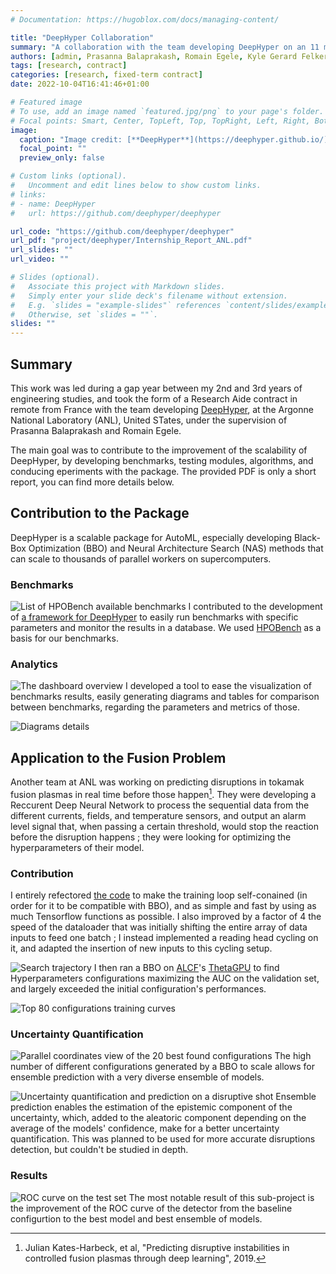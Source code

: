 ```yaml
---
# Documentation: https://hugoblox.com/docs/managing-content/

title: "DeepHyper Collaboration"
summary: "A collaboration with the team developing DeepHyper on an 11 months contract as a research aide. Development of benchmarks and analytical tools to help improving the package followed by an application of its AutoML methods to a real-case Deep Learning problem."
authors: [admin, Prasanna Balaprakash, Romain Egele, Kyle Gerard Felker]
tags: [research, contract]
categories: [research, fixed-term contract]
date: 2022-10-04T16:41:46+01:00

# Featured image
# To use, add an image named `featured.jpg/png` to your page's folder.
# Focal points: Smart, Center, TopLeft, Top, TopRight, Left, Right, BottomLeft, Bottom, BottomRight.
image:
  caption: "Image credit: [**DeepHyper**](https://deephyper.github.io/)"
  focal_point: ""
  preview_only: false

# Custom links (optional).
#   Uncomment and edit lines below to show custom links.
# links:
# - name: DeepHyper
#   url: https://github.com/deephyper/deephyper

url_code: "https://github.com/deephyper/deephyper"
url_pdf: "project/deephyper/Internship_Report_ANL.pdf"
url_slides: ""
url_video: ""

# Slides (optional).
#   Associate this project with Markdown slides.
#   Simply enter your slide deck's filename without extension.
#   E.g. `slides = "example-slides"` references `content/slides/example-slides.md`.
#   Otherwise, set `slides = ""`.
slides: ""
---
```


## Summary

This work was led during a gap year between my 2nd and 3rd years of engineering studies, and took the form of a Research Aide contract in remote from France with the team developing [DeepHyper](https://deephyper.github.io/), at the Argonne National Laboratory (ANL), United STates, under the supervision of Prasanna Balaprakash and Romain Egele.

The main goal was to contribute to the improvement of the scalability of DeepHyper, by developing benchmarks, testing modules, algorithms, and conducing eperiments with the package.
The provided PDF is only a short report, you can find more details below. 

## Contribution to the Package

DeepHyper is a scalable package for AutoML, especially developing Black-Box Optimization (BBO) and Neural Architecture Search (NAS) methods that can scale to thousands of parallel workers on supercomputers.

### Benchmarks

![List of HPOBench available benchmarks](project/deephyper/benchmarks_1.jpg "The list of available benchmarks from HPOBench. **Credit: [HPOBench](https://github.com/automl/HPOBench/wiki/Available-Containerized-Benchmarks)**")
I contributed to the development of [a framework for DeepHyper](https://github.com/deephyper/benchmark) to easily run benchmarks with specific parameters and monitor the results in a database. We used [HPOBench](https://github.com/automl/HPOBench) as a basis for our benchmarks. 

### Analytics

![The dashboard overview](project/deephyper/analytics_1.jpg "The dashboard overview.")
I developed a tool to ease the visualization of benchmarks results, easily generating diagrams and tables for comparison between benchmarks, regarding the parameters and metrics of those.

![Diagrams details](project/deephyper/analytics_2.jpg "As instance, the results of runs with the same parameters are grouped and averaged for statistical analysis, metrics like the percentage of utilization of workers (`perc_util`) can be graphed as a function of `n_jobs`.")


## Application to the Fusion Problem

Another team at ANL was working on predicting disruptions in tokamak fusion plasmas in real time before those happen[^1]. They were developing a Reccurent Deep Neural Network to process the sequential data from the different currents, fields, and temperature sensors, and output an alarm level signal that, when passing a certain threshold, would stop the reaction before the disruption happens ; they were looking for optimizing the hyperparameters of their model.

### Contribution

I entirely refectored [the code](https://github.com/deephyper/plasma-python) to make the training loop self-conained (in order for it to be compatible with BBO), and as simple and fast by using as much Tensorflow functions as possible. I also improved by a factor of 4 the speed of the dataloader that was initially shifting the entire array of data inputs to feed one batch ; I instead implemented a reading head cycling on it, and adapted the insertion of new inputs to this cycling setup.

![Search trajectory](project/deephyper/search_trajectory.png "Hyperparameter Search trajectory. Each dot is a configuration.")
I then ran a BBO on [ALCF](https://www.alcf.anl.gov/)'s [ThetaGPU](https://www.alcf.anl.gov/alcf-resources/theta) to find Hyperparameters configurations maximizing the AUC on the validation set, and largely exceeded the initial configuration's performances.

![Top 80 configurations training curves](project/deephyper/top_80_training.png "Training curves of the top 80 configurations found, achieving higher AUC much faster than the baseline at training time.")

### Uncertainty Quantification

![Parallel coordinates view of the 20 best found configurations](project/deephyper/parallel_coordinates_top_20.png "Diversity of hyperparameters in the 20 best configurations found")
The high number of different configurations generated by a BBO to scale allows for ensemble prediction with a very diverse ensemble of models.

![Uncertainty quantification and prediction on a disruptive shot](project/deephyper/shot_2.png "Uncertainty quantification and prediction on a shot with a disruption at 1220ms")
Ensemble prediction enables the estimation of the epistemic component of the uncertainty, which, added to the aleatoric component depending on the average of the models' confidence, make for a better uncertainty quantification. This was planned to be used for more accurate disruptions detection, but couldn't be studied in depth.

### Results

![ROC curve on the test set](project/deephyper/roc_curve_test.png "The ROC curve on the test set of the baseline model, best model, and best ensemble of models")
The most notable result of this sub-project is the improvement of the ROC curve of the detector from the baseline configurtion to the best model and best ensemble of models.

[^1]: Julian Kates-Harbeck, et al, "Predicting disruptive instabilities in controlled fusion plasmas through deep learning", 2019.